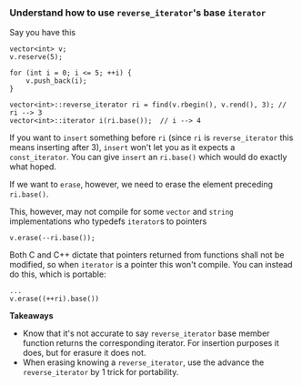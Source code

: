 ### Understand how to use `reverse_iterator`'s base `iterator`

Say you have this
```
vector<int> v;
v.reserve(5);

for (int i = 0; i <= 5; ++i) {
    v.push_back(i);
}

vector<int>::reverse_iterator ri = find(v.rbegin(), v.rend(), 3); // ri --> 3
vector<int>::iterator i(ri.base());  // i --> 4
```

If you want to `insert` something before `ri` (since `ri` is `reverse_iterator` this means inserting after 3), `insert` won't let you as it expects a `const_iterator`.
You can give `insert` an `ri.base()` which would do exactly what hoped.

If we want to `erase`, however, we need to erase the element preceding `ri.base()`.

This, however, may not compile for some `vector` and `string` implementations who typedefs `iterator`s to pointers
```
v.erase(--ri.base());
```
Both C and C++ dictate that pointers returned from functions shall not be modified, so when `iterator` is a pointer this won't compile.
You can instead do this, which is portable:
```
...
v.erase((++ri).base())
```

**Takeaways**
* Know that it's not accurate to say `reverse_iterator` base member function returns the corresponding iterator. For insertion purposes it does, but for erasure it does not.
* When erasing knowing a `reverse_iterator`, use the advance the `reverse_iterator` by 1 trick for portability.

